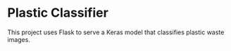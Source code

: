 # Plastic Classifier

This project uses Flask to serve a Keras model that classifies plastic waste images.
